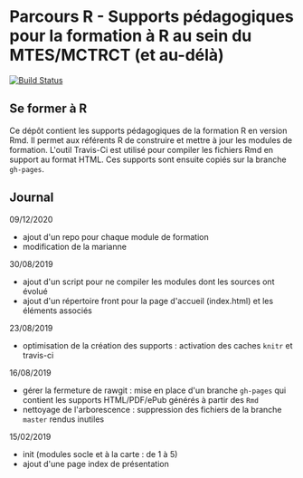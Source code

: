 # Parcours R - Supports pédagogiques pour la formation à R au sein du MTES/MCTRCT (et au-délà)

[![Build Status](https://travis-ci.org/MTES-MCT/parcours-r.svg?branch=master)](https://travis-ci.org/MTES-MCT/parcours-r)

## Se former à R

Ce dépôt contient les supports pédagogiques de la formation R en version Rmd. Il permet aux référents R de construire et mettre à jour les modules de formation. L'outil Travis-Ci est utilisé pour compiler les fichiers Rmd en support au format HTML. Ces supports sont ensuite copiés sur la branche `gh-pages`.

## Journal

09/12/2020
* ajout d'un repo pour chaque module de formation
* modification de la marianne

30/08/2019
* ajout d'un script pour ne compiler les modules dont les sources ont évolué
* ajout d'un répertoire front pour la page d'accueil (index.html) et les éléments associés

23/08/2019
* optimisation de la création des supports : activation des caches `knitr` et travis-ci

16/08/2019
* gérer la fermeture de rawgit : mise en place d'un branche `gh-pages` qui contient les supports HTML/PDF/ePub générés à partir des `Rmd`
* nettoyage de l'arborescence : suppression des fichiers de la branche `master` rendus inutiles

15/02/2019
* init (modules socle et à la carte : de 1 à 5)
* ajout d'une page index de présentation
